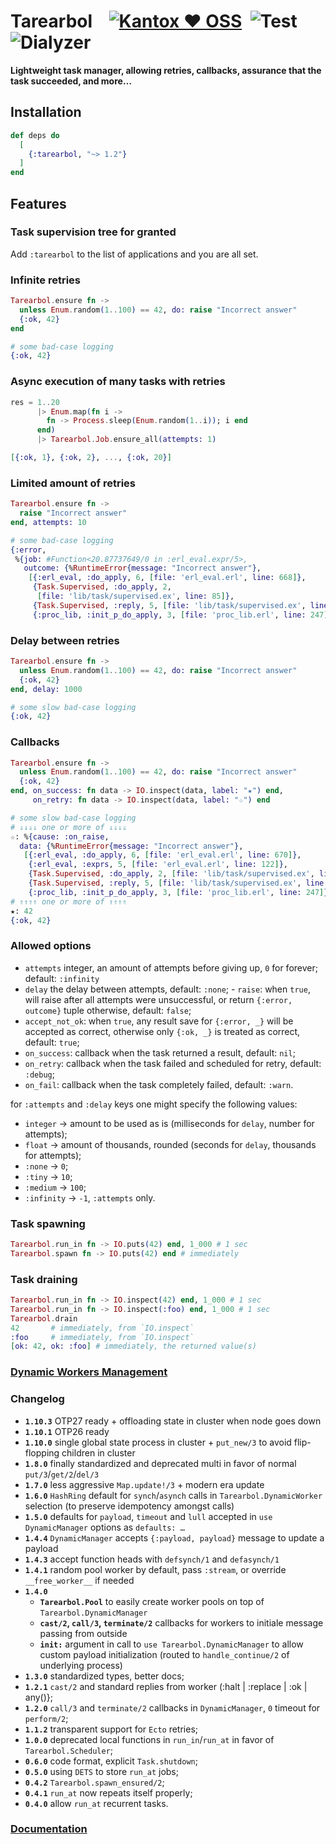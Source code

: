 # Tarearbol    [![Kantox ❤ OSS](https://img.shields.io/badge/❤-kantox_oss-informational.svg)](https://kantox.com/)  ![Test](https://github.com/am-kantox/tarearbol/workflows/Test/badge.svg)  ![Dialyzer](https://github.com/am-kantox/tarearbol/workflows/Dialyzer/badge.svg)

**Lightweight task manager, allowing retries, callbacks, assurance that the task succeeded, and more…**

## Installation

```elixir
def deps do
  [
    {:tarearbol, "~> 1.2"}
  ]
end
```

## Features

### Task supervision tree for granted

Add `:tarearbol` to the list of applications and you are all set.

### Infinite retries

```elixir
Tarearbol.ensure fn ->
  unless Enum.random(1..100) == 42, do: raise "Incorrect answer"
  {:ok, 42}
end

# some bad-case logging
{:ok, 42}
```

### Async execution of many tasks with retries

```elixir
res = 1..20
      |> Enum.map(fn i ->
        fn -> Process.sleep(Enum.random(1..i)); i end
      end)
      |> Tarearbol.Job.ensure_all(attempts: 1)

[{:ok, 1}, {:ok, 2}, ..., {:ok, 20}]
```

### Limited amount of retries

```elixir
Tarearbol.ensure fn ->
  raise "Incorrect answer"
end, attempts: 10

# some bad-case logging
{:error,
 %{job: #Function<20.87737649/0 in :erl_eval.expr/5>,
   outcome: {%RuntimeError{message: "Incorrect answer"},
    [{:erl_eval, :do_apply, 6, [file: 'erl_eval.erl', line: 668]},
     {Task.Supervised, :do_apply, 2,
      [file: 'lib/task/supervised.ex', line: 85]},
     {Task.Supervised, :reply, 5, [file: 'lib/task/supervised.ex', line: 36]},
     {:proc_lib, :init_p_do_apply, 3, [file: 'proc_lib.erl', line: 247]}]}}}
```

### Delay between retries

```elixir
Tarearbol.ensure fn ->
  unless Enum.random(1..100) == 42, do: raise "Incorrect answer"
  {:ok, 42}
end, delay: 1000

# some slow bad-case logging
{:ok, 42}
```

### Callbacks

```elixir
Tarearbol.ensure fn ->
  unless Enum.random(1..100) == 42, do: raise "Incorrect answer"
  {:ok, 42}
end, on_success: fn data -> IO.inspect(data, label: "★") end,
     on_retry: fn data -> IO.inspect(data, label: "☆") end

# some slow bad-case logging
# ⇓⇓⇓⇓ one or more of ⇓⇓⇓⇓
☆: %{cause: :on_raise,
  data: {%RuntimeError{message: "Incorrect answer"},
   [{:erl_eval, :do_apply, 6, [file: 'erl_eval.erl', line: 670]},
    {:erl_eval, :exprs, 5, [file: 'erl_eval.erl', line: 122]},
    {Task.Supervised, :do_apply, 2, [file: 'lib/task/supervised.ex', line: 85]},
    {Task.Supervised, :reply, 5, [file: 'lib/task/supervised.ex', line: 36]},
    {:proc_lib, :init_p_do_apply, 3, [file: 'proc_lib.erl', line: 247]}]}}
# ⇑⇑⇑⇑ one or more of ⇑⇑⇑⇑
★: 42
{:ok, 42}
```

### Allowed options

- `attempts` integer, an amount of attempts before giving up, `0` for forever; default: `:infinity`
- `delay` the delay between attempts, default: `:none`;
  - `raise`: when `true`, will raise after all attempts were unsuccessful, or return `{:error, outcome}` tuple otherwise, default: `false`;
- `accept_not_ok`: when `true`, any result save for `{:error, _}` will be accepted as correct, otherwise only `{:ok, _}` is treated as correct, default: `true`;
- `on_success`: callback when the task returned a result, default: `nil`;
- `on_retry`: callback when the task failed and scheduled for retry, default: `:debug`;
- `on_fail`: callback when the task completely failed, default: `:warn`.

for `:attempts` and `:delay` keys one might specify the following values:

- `integer` → amount to be used as is (milliseconds for `delay`, number for attempts);
- `float` → amount of thousands, rounded (seconds for `delay`, thousands for attempts);
- `:none` → `0`;
- `:tiny` → `10`;
- `:medium` → `100`;
- `:infinity` → `-1`, `:attempts` only.

### Task spawning

```elixir
Tarearbol.run_in fn -> IO.puts(42) end, 1_000 # 1 sec
Tarearbol.spawn fn -> IO.puts(42) end # immediately
```

### Task draining

```elixir
Tarearbol.run_in fn -> IO.inspect(42) end, 1_000 # 1 sec
Tarearbol.run_in fn -> IO.inspect(:foo) end, 1_000 # 1 sec
Tarearbol.drain
42       # immediately, from `IO.inspect`
:foo     # immediately, from `IO.inspect`
[ok: 42, ok: :foo] # immediately, the returned value(s)
```

### [Dynamic Workers Management](https://hexdocs.pm/tarearbol/dynamic_workers_management.html)

### Changelog

- **`1.10.3`** OTP27 ready + offloading state in cluster when node goes down
- **`1.10.1`** OTP26 ready
- **`1.10.0`** single global state process in cluster + `put_new/3` to avoid flip-flopping children in cluster
- **`1.8.0`** finally standardized and deprecated multi in favor of normal `put/3`/`get/2`/`del/3`
- **`1.7.0`** less aggressive `Map.update!/3` + modern era update
- **`1.6.0`** `HashRing` default for `synch`/`asynch` calls in `Tarearbol.DynamicWorker` selection (to preserve idempotency amongst calls)
- **`1.5.0`** defaults for `payload`, `timeout` and `lull` accepted in `use DynamicManager` options as `defaults: …`
- **`1.4.4`** `DynamicManager` accepts `{:payload, payload}` message to update a payload
- **`1.4.3`** accept function heads with `defsynch/1` and `defasynch/1`
- **`1.4.1`** random pool worker by default, pass `:stream`, or override `__free_worker__` if needed
- **`1.4.0`**
  - **`Tarearbol.Pool`** to easily create worker pools on top of `Tarearbol.DynamicManager`
  - **`cast/2`, `call/3`, `terminate/2`** callbacks for workers to initiale message passing from outside
  - **`init:`** argument in call to `use Tarearbol.DynamicManager` to allow custom payload initialization (routed to `handle_continue/2` of underlying process)
- **`1.3.0`** standardized types, better docs;
- **`1.2.1`** `cast/2` and standard replies from worker (:halt | :replace | :ok | any()};
- **`1.2.0`** `call/3` and `terminate/2` callbacks in `DynamicManager`, `0` timeout for `perform/2`;
- **`1.1.2`** transparent support for `Ecto` retries;
- **`1.0.0`** deprecated local functions in `run_in`/`run_at` in favor of `Tarearbol.Scheduler`;
- **`0.6.0`** code format, explicit `Task.shutdown`;
- **`0.5.0`** using `DETS` to store `run_at` jobs;
- **`0.4.2`** `Tarearbol.spawn_ensured/2`;
- **`0.4.1`** `run_at` now repeats itself properly;
- **`0.4.0`** allow `run_at` recurrent tasks.

### [Documentation](https://hexdocs.pm/tarearbol)
